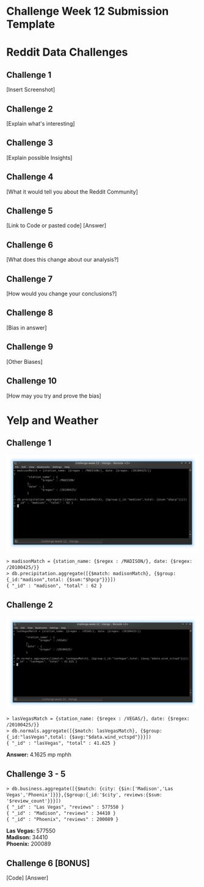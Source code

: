 # Challenge Week 12 Submission Template

# Reddit Data Challenges

## Challenge 1

[Insert Screenshot]

## Challenge 2

[Explain what's interesting]

## Challenge 3

[Explain possible Insights]

## Challenge 4

[What it would tell you about the Reddit Community]

## Challenge 5

[Link to Code or pasted code]
[Answer]

## Challenge 6

[What does this change about our analysis?]

## Challenge 7

[How would you change your conclusions?]

## Challenge 8

[Bias in answer]

## Challenge 9

[Other Biases]

## Challenge 10

[How may you try and prove the bias]

# Yelp and Weather 

## Challenge 1

![screenshot](screenshots/yelpweather/challenge1.png)

```
> madisonMatch = {station_name: {$regex : /MADISON/}, date: {$regex: /20100425/}}    
> db.precipitation.aggregate([{$match: madisonMatch}, {$group:{_id:"madison",total: {$sum:"$hpcp"}}}])    
{ "_id" : "madison", "total" : 62 }
```

## Challenge 2

![screenshot](screenshots/yelpweather/challenge2.png)

```
> lasVegasMatch = {station_name: {$regex : /VEGAS/}, date: {$regex: /20100425/}}
> db.normals.aggregate([{$match: lasVegasMatch}, {$group:{_id:"lasVegas",total: {$avg:"$data.wind_vctspd"}}}])
{ "_id" : "lasVegas", "total" : 41.625 }
```

**Answer:** 4.1625 mp mphh

## Challenge 3 - 5
```
> db.business.aggregate([{$match: {city: {$in:['Madison','Las Vegas','Phoenix']}}},{$group:{_id:'$city', reviews:{$sum: '$review_count'}}}])    
{ "_id" : "Las Vegas", "reviews" : 577550 }    
{ "_id" : "Madison", "reviews" : 34410 }    
{ "_id" : "Phoenix", "reviews" : 200089 }    
```

**Las Vegas:** 577550        
**Madison:**   34410     
**Phoenix:**   200089    


## Challenge 6 [BONUS]

[Code]
[Answer]



